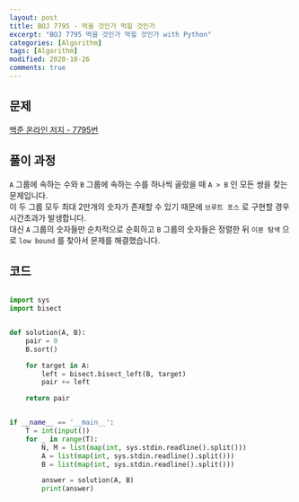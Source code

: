 ```yaml
---
layout: post
title: BOJ 7795 - 먹을 것인가 먹힐 것인가
excerpt: "BOJ 7795 먹을 것인가 먹힐 것인가 with Python"
categories: [Algorithm]
tags: [Algorithm]
modified: 2020-10-26
comments: true
---
```


## 문제

[백준 온라인 저지 - 7795번](https://www.acmicpc.net/problem/7795)

## 풀이 과정

`A` 그룹에 속하는 수와 `B` 그룹에 속하는 수를 하나씩 골랐을 때 `A > B` 인 모든 쌍을 찾는 문제입니다. <br>
이 두 그룹 모두 최대 2만개의 숫자가 존재할 수 있기 때문에 `브루트 포스` 로 구현할 경우 시간초과가 발생합니다. <br>
대신 `A` 그룹의 숫자들만 순차적으로 순회하고 `B` 그룹의 숫자들은 정렬한 뒤 `이분 탐색` 으로 `low bound` 를 찾아서 문제를 해결했습니다. <br>

## 코드

```python

import sys
import bisect


def solution(A, B):
    pair = 0
    B.sort()

    for target in A:
        left = bisect.bisect_left(B, target)
        pair += left

    return pair


if __name__ == '__main__':
    T = int(input())
    for _ in range(T):
        N, M = list(map(int, sys.stdin.readline().split()))
        A = list(map(int, sys.stdin.readline().split()))
        B = list(map(int, sys.stdin.readline().split()))

        answer = solution(A, B)
        print(answer)

```
